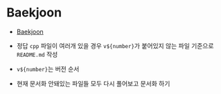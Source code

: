 # Baekjoon

- [Baekjoon](https://www.acmicpc.net/)

- 정답 `cpp` 파일이 여러개 있을 경우 `v${number}`가 붙어있지 않는 파일 기준으로 `README.md` 작성

- `v${number}`는 버전 순서

- 현재 문서화 안돼있는 파일들 모두 다시 풀어보고 문서화 하기